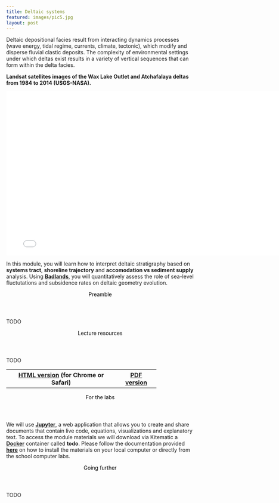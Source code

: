 ```yaml
---
title: Deltaic systems
featured: images/pic5.jpg
layout: post
---
```


Deltaic depositional facies result from interacting dynamics processes (wave energy, tidal regime, currents, climate, tectonic), which
modify and disperse fluvial clastic deposits. The complexity of environmental settings under which deltas exist results in a variety of vertical
sequences that can form within the delta facies.

**Landsat satellites images of the Wax Lake Outlet and Atchafalaya deltas from 1984 to 2014 (USGS-NASA).**
<iframe width="780" height="440" src="/assets/images/deltas.mp4" frameborder="0" allowfullscreen></iframe>

In this module, you will learn how to interpret deltaic stratigraphy based on **systems tract**, **shoreline trajectory** and **accomodation vs sediment supply** analysis. Using [**Badlands**](https://github.com/badlands-model/pyBadlands/wiki), you will
quantitatively assess the role of sea-level fluctutations and subsidence rates on deltaic geometry evolution.

<section>
  <header>
    <span class="byline"><font color = "#000000">Preamble</font></span>
  </header>
  <p>TODO</p>
</section>

<section>
  <header>
    <span class="byline"><font color = "#000000">Lecture resources</font></span>
  </header>
  <p>TODO</p>
  <table style="width:80%">
    <tr>
      <th><strong><a href="http://geoslearn.github.io/DeltaStrat/#" target="_blank">HTML version</a></strong> (for Chrome or Safari)</th>
      <th><strong><a href="https://cloudstor.aarnet.edu.au/plus/index.php/s/WiYlW5OQ4I9fc67" target="_blank">PDF version</a></strong></th>
    </tr>
  </table>
</section>

<section>
  <header>
    <span class="byline"><font color = "#000000">For the labs</font></span>
  </header>
  <p>We will use <strong><a href="http://jupyter.org" target="_blank">Jupyter</a></strong>,  a web application that allows you to create and share documents that contain live code, equations, visualizations and explanatory text. To access the module materials we will download via Kitematic a  <strong><a href="https://www.docker.com/what-docker" target="_blank">Docker</a></strong> container called <strong>todo</strong>. Please follow the documentation provided <strong><a href="{{ site.prefix }}/LabDeploy.html">here</a></strong> on how to install the materials on your local computer or directly from the school computer labs.<br/>
  </p>
</section>

<section>
  <header>
    <span class="byline"><font color = "#000000">Going further</font></span>
  </header>
  <p>TODO</p>
</section>
